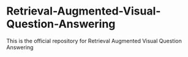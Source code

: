 # Retrieval-Augmented-Visual-Question-Answering
This is the official repository for Retrieval Augmented Visual Question Answering
